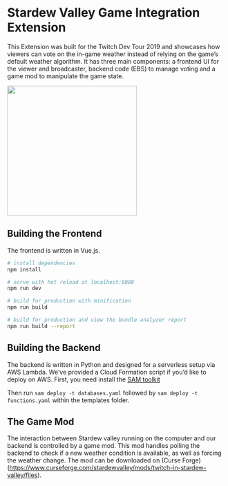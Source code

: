 # Stardew Valley Game Integration Extension

This Extension was built for the Twitch Dev Tour 2019 and showcases how viewers can vote on the in-game weather instead of relying on the game’s default weather algorithm. It has three main components: a frontend UI for the viewer and broadcaster, backend code (EBS) to manage voting and a game mod to manipulate the game state. 

<img src="https://github.com/twitchdev/stardew-valley-extension/blob/master/discovery/screenshoted035da6-a71f-4b62-b72e-17f62e6d7304.png" height="300">

## Building the Frontend

The frontend is written in Vue.js. 

``` bash
# install dependencies
npm install

# serve with hot reload at localhost:8080
npm run dev

# build for production with minification
npm run build

# build for production and view the bundle analyzer report
npm run build --report
```

## Building the Backend

The backend is written in Python and designed for a serverless setup via AWS Lambda. We’ve provided a Cloud Formation script if you’d like to deploy on AWS.
First, you need install the [SAM toolkit](https://aws.amazon.com/serverless/sam/)

Then run `sam deploy -t databases.yaml` followed by `sam deploy -t functions.yaml` within the templates folder.

## The Game Mod

The interaction between Stardew valley running on the computer and our backend is controlled by a game mod. This mod handles polling the backend to check if a new weather condition is available, as well as forcing the weather change. The mod can be downloaded on (Curse Forge)(https://www.curseforge.com/stardewvalley/mods/twitch-in-stardew-valley/files).


